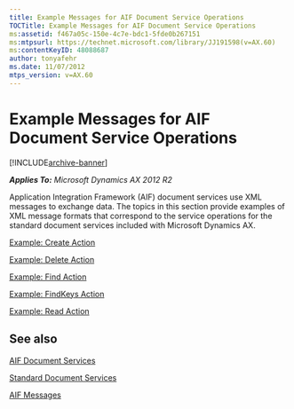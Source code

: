 ```yaml
---
title: Example Messages for AIF Document Service Operations
TOCTitle: Example Messages for AIF Document Service Operations
ms:assetid: f467a05c-150e-4c7e-bdc1-5fde0b267151
ms:mtpsurl: https://technet.microsoft.com/library/JJ191598(v=AX.60)
ms:contentKeyID: 48088687
author: tonyafehr
ms.date: 11/07/2012
mtps_version: v=AX.60
---
```


# Example Messages for AIF Document Service Operations 


[!INCLUDE[archive-banner](includes/archive-banner.md)]


_**Applies To:** Microsoft Dynamics AX 2012 R2_

Application Integration Framework (AIF) document services use XML messages to exchange data. The topics in this section provide examples of XML message formats that correspond to the service operations for the standard document services included with Microsoft Dynamics AX.

[Example: Create Action](example-create-action.md)

[Example: Delete Action](example-delete-action.md)

[Example: Find Action](example-find-action.md)

[Example: FindKeys Action](example-findkeys-action.md)

[Example: Read Action](example-read-action.md)

## See also

[AIF Document Services](aif-document-services.md)

[Standard Document Services](standard-document-services.md)

[AIF Messages](aif-messages.md)

